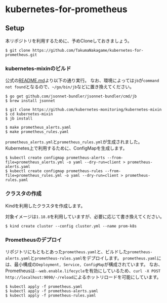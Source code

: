 # kubernetes-for-prometheus

## Setup
本リポジトリを利用するために、予めCloneしておきましょう。

```
$ git clone https://github.com/TakumaNakagame/kubernetes-for-prometheus.git
```

### kubernetes-mixinのビルド
公式の[README.md](https://github.com/kubernetes-monitoring/kubernetes-mixin#generate-config-files)より以下の通り実行。
なお、環境によっては`jb`が`command not found`となるので、`~/go/bin/jb`などに置き換えてください。
```
$ go get github.com/jsonnet-bundler/jsonnet-bundler/cmd/jb
$ brew install jsonnet

$ git clone https://github.com/kubernetes-monitoring/kubernetes-mixin
$ cd kubernetes-mixin
$ jb install

$ make prometheus_alerts.yaml
$ make prometheus_rules.yaml
```
`prometheus_alerts.yml`と`prometheus_rules.yml`が生成されました。  
Kubernetes上で利用するために、ConfigMapを生成します。

```
$ kubectl create configmap prometheus-alerts --from-file=prometheus_alerts.yml -o yaml --dry-run=client > prometheus-alerts.yaml
$ kubectl create configmap prometheus-rules --from-file=prometheus_rules.yml -o yaml --dry-run=client > prometheus-rules.yaml
```

### クラスタの作成
Kindを利用したクラスタを作成します。

対象イメージは`1.18.8`を利用していますが、必要に応じて書き換えてください。
```
$ kind create cluster --config cluster.yml --name prom-k8s
```

### Prometheusのデプロイ
リポジトリにもともとあった`prometheus.yaml`と、ビルドした`prometheus-alerts.yaml`と`prometheus-rules.yaml`をデプロイします。
`prometheus.yaml`には、最小構成の`Deployment, Service, ConfigMap`が構成されています。
なお、Prometheusは`--web.enable.lifecycle`を有効にしているため、`curl -X POST http://localhost:9090/-/reload`によるホットリロードを可能にしています。

```
$ kubectl apply -f prometheus.yaml
$ kubectl apply -f prometheus-alerts.yaml
$ kubectl apply -f prometheus-rules.yaml
```
